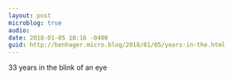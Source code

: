 ```yaml
---
layout: post
microblog: true
audio: 
date: 2018-01-05 10:16 -0400
guid: http://benhager.micro.blog/2018/01/05/years-in-the.html
---
```

33 years in the blink of an eye
